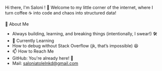 Hi there, I'm Saloni ! 👋
Welcome to my little corner of the internet, where I turn coffee ☕ into code and chaos into structured data!

🚀 About Me 
- Always building, learning, and breaking things (intentionally, I swear!) 🛠️
- 🌱 Currently Learning
- How to debug without Stack Overflow (jk, that’s impossible) 😆
- 📫 How to Reach Me
- GitHub: You're already here! 🙌
- Mail: saloniatolelnkd@gmail.com

<!---
Saloni1707/Saloni1707 is a ✨ special ✨ repository because its `README.md` (this file) appears on your GitHub profile.
You can click the Preview link to take a look at your changes.
--->
